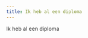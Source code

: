 ```yaml
---
title: Ik heb al een diploma
---
```


Ik heb al een diploma

<link-container>
<link-button link='{"name": "Welke licentie heb ik nodig?","url": "/licenties/licentie-tool"}' />
</link-container>
